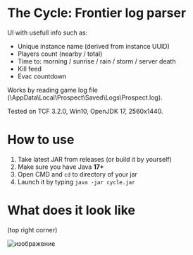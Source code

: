 # The Cycle: Frontier log parser


UI with usefull info such as:
* Unique instance name (derived from instance UUID)
* Players count (nearby / total)
* Time to: morning / sunrise / rain / storm / server death
* Kill feed
* Evac countdown

Works by reading game log file (\AppData\Local\Prospect\Saved\Logs\Prospect.log).

Tested on TCF 3.2.0, Win10, OpenJDK 17, 2560x1440.

# How to use
1. Take latest JAR from releases (or build it by yourself)
2. Make sure you have Java **17+**
3. Open CMD and `cd` to directory of your jar
4. Launch it by typing `java -jar cycle.jar`

# What does it look like
(top right corner)

![изображение](https://user-images.githubusercontent.com/10757826/233166138-852cddba-94b5-447a-a322-b970a787f481.png)
